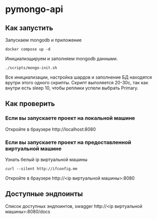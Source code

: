 # pymongo-api

## Как запустить

Запускаем mongodb и приложение

```shell
docker compose up -d
```

Инициализщируем и заполняем mongodb данными.

```shell
./scripts/mongo-init.sh
```

Все инициализации, настройка шардов и заполнение БД находятся врутри этого одного скрипты. Скрипт выполяется 20-30с, так как внутри есть sleep 10, чтобы реплики успели выбрать Primary.

## Как проверить

### Если вы запускаете проект на локальной машине

Откройте в браузере http://localhost:8080

### Если вы запускаете проект на предоставленной виртуальной машине

Узнать белый ip виртуальной машины

```shell
curl --silent http://ifconfig.me
```

Откройте в браузере http://<ip виртуальной машины>:8080

## Доступные эндпоинты

Список доступных эндпоинтов, swagger http://<ip виртуальной машины>:8080/docs
